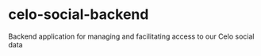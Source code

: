 # celo-social-backend
Backend application for managing and facilitating access to our Celo social data
